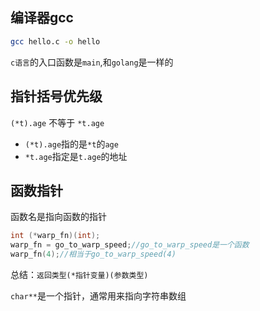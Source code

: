## 编译器gcc
```bash
gcc hello.c -o hello 
```

`c语言`的入口函数是`main`,和`golang`是一样的

## 指针括号优先级
`(*t).age` 不等于 `*t.age`
- `(*t).age`指的是`*t`的`age`
- `*t.age`指定是`t.age`的地址

## 函数指针
函数名是指向函数的指针
```c
int (*warp_fn)(int);
warp_fn = go_to_warp_speed;//go_to_warp_speed是一个函数
warp_fn(4);//相当于go_to_warp_speed(4)
```
总结：`返回类型(*指针变量)(参数类型)`

`char**`是一个指针，通常用来指向字符串数组